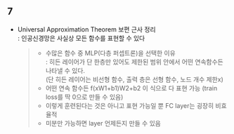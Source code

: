 ## 7
- Universal Approximation Theorem 보편 근사 정리 <br>
  : 인공신경망은 사실상 모든 함수를 표현할 수 있다
  > - 수많은 함수 중 MLP(다층 퍼셉트론)을 선택한 이유 <br>
  >   : 히든 레이어가 단 한층만 있어도 제한된 범위 안에서 어떤 연속함수든 나타낼 수 있다. <br>
  >   (단 히든 레이어는 비선형 함수, 출력 층은 선형 함수, 노드 개수 제한x)
  > - 어떤 연속 함수든 f(xW1+b1)W2+b2 이 식으로 다 표현 가능 (train loss를 딱 0으로 만들 수 있음)
  > - 이렇게 훈련된다는 것은 아니고 표현 가능일 뿐 FC layer는 굉장히 비효율적
  > - 미분만 가능하면 layer 언제든지 만들 수 있음

